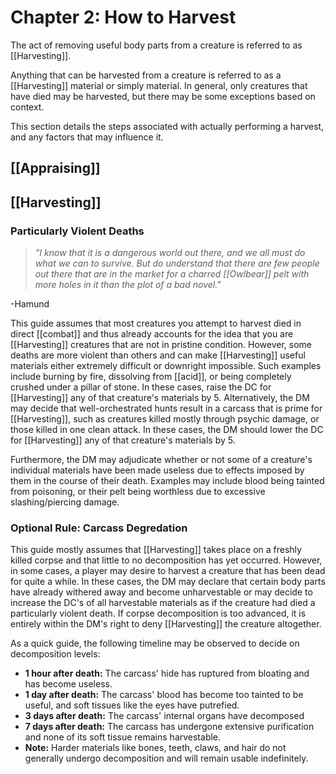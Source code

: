 # Chapter 2: How to Harvest

The act of removing useful body parts from a creature is referred to as [[Harvesting]].

Anything that can be harvested from a creature is referred to as a [[Harvesting]] material or simply material. In general, only creatures that have died may be harvested, but there may be some exceptions based on context.

This section details the steps associated with actually performing a harvest, and any factors that may influence it.

## [[Appraising]]

## [[Harvesting]]

### Particularly Violent Deaths

> *"I know that it is a dangerous world out there, and we all must do what we can to survive. But do understand that there are few people out there that are in the market for a charred [[Owlbear]] pelt with more holes in it than the plot of a bad novel."*

-Hamund

This guide assumes that most creatures you attempt to harvest died in direct [[combat]] and thus already accounts for the idea that you are [[Harvesting]] creatures that are not in pristine condition. However, some deaths are more violent than others and can make [[Harvesting]] useful materials either extremely difficult or downright impossible. Such examples include burning by fire, dissolving from [[acid]], or being completely crushed under a pillar of stone. In these cases, raise the DC for [[Harvesting]] any of that creature's materials by 5. Alternatively, the DM may decide that well-orchestrated hunts result in a carcass that is prime for [[Harvesting]], such as creatures killed mostly through psychic damage, or those killed in one clean attack. In these cases, the DM should lower the DC for [[Harvesting]] any of that creature's materials by 5.

Furthermore, the DM may adjudicate whether or not some of a creature's individual materials have been made useless due to effects imposed by them in the course of their death. Examples may include blood being tainted from poisoning, or their pelt being worthless due to excessive slashing/piercing damage.

### Optional Rule: Carcass Degredation
This guide mostly assumes that [[Harvesting]] takes place on a freshly killed corpse and that little to no decomposition has yet occurred. However, in some cases, a player may desire to harvest a creature that has been dead for quite a while. In these cases, the DM may declare that certain body parts have already withered away and become unharvestable or may decide to increase the DC's of all harvestable materials as if the creature had died a particularly violent death. If corpse decomposition is too advanced, it is entirely within the DM's right to deny [[Harvesting]] the creature altogether.

As a quick guide, the following timeline may be observed to decide on decomposition levels:

- ﻿﻿**1 hour after death:** The carcass' hide has ruptured from bloating and has become useless.
- ﻿﻿**1 day after death:** The carcass' blood has become too tainted to be useful, and soft tissues like the eyes have putrefied.
- ﻿﻿**3 days after death:** The carcass' internal organs have decomposed
- ﻿﻿**7 days after death:** The carcass has undergone extensive purification and none of its soft tissue remains harvestable.
- ﻿﻿**Note:** Harder materials like bones, teeth, claws, and hair do not generally undergo decomposition and will remain usable indefinitely.